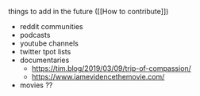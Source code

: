 things to add in the future ([[How to contribute]])
- reddit communities
- podcasts
- youtube channels
- twitter tpot lists
- documentaries
	- https://tim.blog/2019/03/09/trip-of-compassion/
	- https://www.iamevidencethemovie.com/
- movies ??

